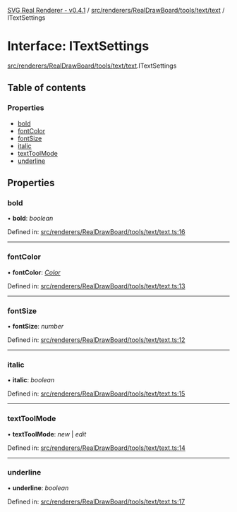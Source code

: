 [SVG Real Renderer - v0.4.1](../docs.md) / [src/renderers/RealDrawBoard/tools/text/text](../modules/src_renderers_realdrawboard_tools_text_text.md) / ITextSettings

# Interface: ITextSettings

[src/renderers/RealDrawBoard/tools/text/text](../modules/src_renderers_realdrawboard_tools_text_text.md).ITextSettings

## Table of contents

### Properties

- [bold](src_renderers_realdrawboard_tools_text_text.itextsettings.md#bold)
- [fontColor](src_renderers_realdrawboard_tools_text_text.itextsettings.md#fontcolor)
- [fontSize](src_renderers_realdrawboard_tools_text_text.itextsettings.md#fontsize)
- [italic](src_renderers_realdrawboard_tools_text_text.itextsettings.md#italic)
- [textToolMode](src_renderers_realdrawboard_tools_text_text.itextsettings.md#texttoolmode)
- [underline](src_renderers_realdrawboard_tools_text_text.itextsettings.md#underline)

## Properties

### bold

• **bold**: *boolean*

Defined in: [src/renderers/RealDrawBoard/tools/text/text.ts:16](https://github.com/HarshKhandeparkar/svg-real-renderer/blob/9463376/src/renderers/RealDrawBoard/tools/text/text.ts#L16)

___

### fontColor

• **fontColor**: [*Color*](../modules/src_types_realrenderertypes.md#color)

Defined in: [src/renderers/RealDrawBoard/tools/text/text.ts:13](https://github.com/HarshKhandeparkar/svg-real-renderer/blob/9463376/src/renderers/RealDrawBoard/tools/text/text.ts#L13)

___

### fontSize

• **fontSize**: *number*

Defined in: [src/renderers/RealDrawBoard/tools/text/text.ts:12](https://github.com/HarshKhandeparkar/svg-real-renderer/blob/9463376/src/renderers/RealDrawBoard/tools/text/text.ts#L12)

___

### italic

• **italic**: *boolean*

Defined in: [src/renderers/RealDrawBoard/tools/text/text.ts:15](https://github.com/HarshKhandeparkar/svg-real-renderer/blob/9463376/src/renderers/RealDrawBoard/tools/text/text.ts#L15)

___

### textToolMode

• **textToolMode**: *new* \| *edit*

Defined in: [src/renderers/RealDrawBoard/tools/text/text.ts:14](https://github.com/HarshKhandeparkar/svg-real-renderer/blob/9463376/src/renderers/RealDrawBoard/tools/text/text.ts#L14)

___

### underline

• **underline**: *boolean*

Defined in: [src/renderers/RealDrawBoard/tools/text/text.ts:17](https://github.com/HarshKhandeparkar/svg-real-renderer/blob/9463376/src/renderers/RealDrawBoard/tools/text/text.ts#L17)
